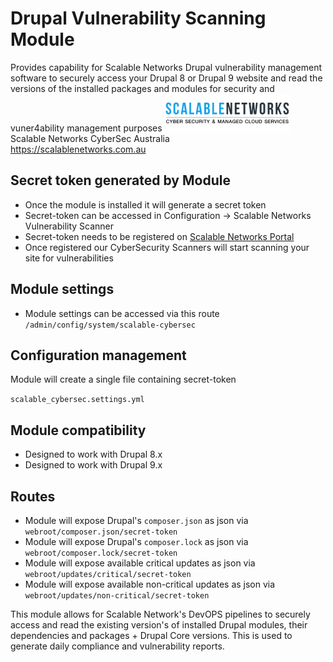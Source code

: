 # Drupal Vulnerability Scanning Module</br>
Provides capability for Scalable Networks Drupal vulnerability management software to securely access your Drupal 8 or Drupal 9 website and read the versions of the installed packages and modules for security and vuner4ability management purposes</b4>
<img src="images/logo.png"></br>
Scalable Networks CyberSec Australia</br>
https://scalablenetworks.com.au

## Secret token generated by Module
- Once the module is installed it will generate a secret token
- Secret-token can be accessed in Configuration -> Scalable Networks Vulnerability Scanner
- Secret-token needs to be registered on [Scalable Networks Portal](https://portal.scalablenetworks.com.au)
- Once registered our CyberSecurity Scanners will start scanning your site for vulnerabilities

## Module settings
- Module settings can be accessed via this route</br>
`/admin/config/system/scalable-cybersec`

## Configuration management
Module will create a single file containing secret-token

`scalable_cybersec.settings.yml`

## Module compatibility
- Designed to work with Drupal 8.x
- Designed to work with Drupal 9.x

## Routes
- Module will expose Drupal's `composer.json` as json via `webroot/composer.json/secret-token`
- Module will expose Drupal's `composer.lock` as json via `webroot/composer.lock/secret-token`
- Module will expose available critical updates as json via `webroot/updates/critical/secret-token`
- Module will expose available non-critical updates as json via `webroot/updates/non-critical/secret-token`

This module allows for Scalable Network's DevOPS pipelines to securely access and read the existing version's of installed Drupal modules, their dependencies
and packages + Drupal Core versions. This is used to generate daily compliance and vulnerability reports.
